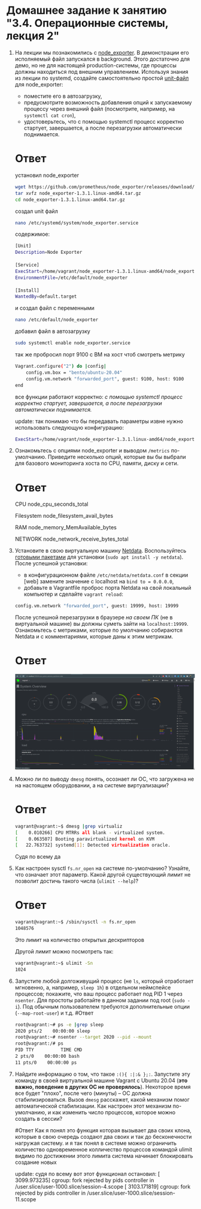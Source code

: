 # Домашнее задание к занятию "3.4. Операционные системы, лекция 2"

1. На лекции мы познакомились с [node_exporter](https://github.com/prometheus/node_exporter/releases). В демонстрации его исполняемый файл запускался в background. Этого достаточно для демо, но не для настоящей production-системы, где процессы должны находиться под внешним управлением. Используя знания из лекции по systemd, создайте самостоятельно простой [unit-файл](https://www.freedesktop.org/software/systemd/man/systemd.service.html) для node_exporter:

    * поместите его в автозагрузку,
    * предусмотрите возможность добавления опций к запускаемому процессу через внешний файл (посмотрите, например, на `systemctl cat cron`),
    * удостоверьтесь, что с помощью systemctl процесс корректно стартует, завершается, а после перезагрузки автоматически поднимается.
   
   # Ответ
   установил node_exporter 
   ```bash
   wget https://github.com/prometheus/node_exporter/releases/download/v*/node_exporter-*.*-amd64.tar.gz
   tar xvfz node_exporter-1.3.1.linux-amd64.tar.gz
   cd node_exporter-1.3.1.linux-amd64.tar.gz
   ```
   
   создал unit файл
   ```bash 
   nano /etc/systemd/system/node_exporter.service
   ```
   содержимое:
   ```bash
   [Unit]
   Description=Node Exporter

   [Service]
   ExecStart=/home/vagrant/node_exporter-1.3.1.linux-amd64/node_exporter
   EnvironmentFile=/etc/default/node_exporter

   [Install]
   WantedBy=default.target
   ```
   и создал файл с переменными
   ```bash
   nano /etc/default/node_exporter
   ```
   добавил файл в автозагрузку
   ```bash
   sudo systemctl enable node_exporter.service
   ```
   
   так же пробросил порт 9100 с ВМ на хост чтоб смотреть метрику
   ```bash
   Vagrant.configure("2") do |config|
 	   config.vm.box = "bento/ubuntu-20.04"
	   config.vm.network "forwarded_port", guest: 9100, host: 9100
   end
   ```
   все функции работают корректно:
   *с помощью systemctl процесс корректно стартует, завершается, а после перезагрузки автоматически поднимается.*
   
   update:
   так понимаю что бы передавать параметры извне нужно использовать следующую конфигурацию:
   ```bash
   ExecStart=/home/vagrant/node_exporter-1.3.1.linux-amd64/node_exporter -f $EXTRA_OPTS
   ```
   
   
   
2. Ознакомьтесь с опциями node_exporter и выводом `/metrics` по-умолчанию. Приведите несколько опций, которые вы бы выбрали для базового мониторинга хоста по CPU, памяти, диску и сети.
	# Ответ
	CPU 
	node_cpu_seconds_total

	Filesystem 
	node_filesystem_avail_bytes

	RAM
	node_memory_MemAvailable_bytes

	NETWORK
	node_network_receive_bytes_total
3. Установите в свою виртуальную машину [Netdata](https://github.com/netdata/netdata). Воспользуйтесь [готовыми пакетами](https://packagecloud.io/netdata/netdata/install) для установки (`sudo apt install -y netdata`). После успешной установки:
    * в конфигурационном файле `/etc/netdata/netdata.conf` в секции [web] замените значение с localhost на `bind to = 0.0.0.0`,
    * добавьте в Vagrantfile проброс порта Netdata на свой локальный компьютер и сделайте `vagrant reload`:

    ```bash
    config.vm.network "forwarded_port", guest: 19999, host: 19999
    ```

    После успешной перезагрузки в браузере *на своем ПК* (не в виртуальной машине) вы должны суметь зайти на `localhost:19999`. Ознакомьтесь с метриками, которые по умолчанию собираются Netdata и с комментариями, которые даны к этим метрикам.
	# Ответ
	![screen](./web.png)

4. Можно ли по выводу `dmesg` понять, осознает ли ОС, что загружена не на настоящем оборудовании, а на системе виртуализации?
	# Ответ
	```bash
	vagrant@vagrant:~$ dmesg |grep virtualiz
	[    0.010266] CPU MTRRs all blank - virtualized system.
	[    0.063507] Booting paravirtualized kernel on KVM
	[   22.763732] systemd[1]: Detected virtualization oracle.
	```
	Судя по всему да
5. Как настроен sysctl `fs.nr_open` на системе по-умолчанию? Узнайте, что означает этот параметр. Какой другой существующий лимит не позволит достичь такого числа (`ulimit --help`)?
	# Ответ
	```bash
	vagrant@vagrant:~$ /sbin/sysctl -n fs.nr_open
	1048576
	```
	 Это лимит на количество открытых дескрипторов
	 
	 Другой лимит можно посмотреть так:
	 ```bash
	 vagrant@vagrant:~$ ulimit -Sn
	 1024
	 ```
	
6. Запустите любой долгоживущий процесс (не `ls`, который отработает мгновенно, а, например, `sleep 1h`) в отдельном неймспейсе процессов; покажите, что ваш процесс работает под PID 1 через `nsenter`. Для простоты работайте в данном задании под root (`sudo -i`). Под обычным пользователем требуются дополнительные опции (`--map-root-user`) и т.д.
	#Ответ
	```bash
	root@vagrant:~# ps -e |grep sleep
	2020 pts/2    00:00:00 sleep
	root@vagrant:~# nsenter --target 2020 --pid --mount
	root@vagrant:/# ps
	PID TTY          TIME CMD
	2 pts/0    00:00:00 bash
	11 pts/0    00:00:00 ps
	```

7. Найдите информацию о том, что такое `:(){ :|:& };:`. Запустите эту команду в своей виртуальной машине Vagrant с Ubuntu 20.04 (**это важно, поведение в других ОС не проверялось**). Некоторое время все будет "плохо", после чего (минуты) – ОС должна стабилизироваться. Вызов `dmesg` расскажет, какой механизм помог автоматической стабилизации. Как настроен этот механизм по-умолчанию, и как изменить число процессов, которое можно создать в сессии?
	
	#Ответ
	Как я понял это функция которая вызывает два своих клона, которые в свою очередь создают два своих и так до бесконечности нагружая систему.
	и  я так понял в системе можно ограничить количество одновременное колличество процессов командой ulimit
	видимо по достижении этого лимита система начинает блокировать создание новых
	
	update:
	судя по всему вот этот функционал остановил:
	[ 3099.973235] cgroup: fork rejected by pids controller in /user.slice/user-1000.slice/session-4.scope
	[ 3103.171819] cgroup: fork rejected by pids controller in /user.slice/user-1000.slice/session-11.scope
